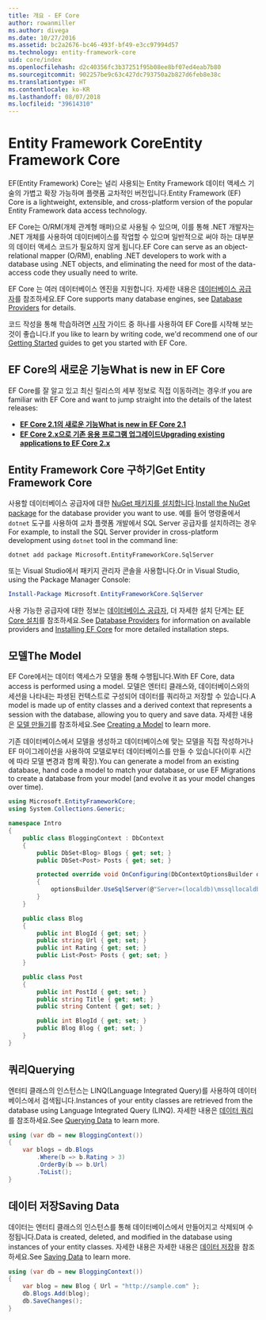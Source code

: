 ```yaml
---
title: 개요 - EF Core
author: rowanmiller
ms.author: divega
ms.date: 10/27/2016
ms.assetid: bc2a2676-bc46-493f-bf49-e3cc97994d57
ms.technology: entity-framework-core
uid: core/index
ms.openlocfilehash: d2c40356fc3b37251f95b08ee8bf07ed4eab7b80
ms.sourcegitcommit: 902257be9c63c427dc793750a2b827d6feb8e38c
ms.translationtype: HT
ms.contentlocale: ko-KR
ms.lasthandoff: 08/07/2018
ms.locfileid: "39614310"
---
```

# <a name="entity-framework-core"></a><span data-ttu-id="ec27c-102">Entity Framework Core</span><span class="sxs-lookup"><span data-stu-id="ec27c-102">Entity Framework Core</span></span>

<span data-ttu-id="ec27c-103">EF(Entity Framework) Core는 널리 사용되는 Entity Framework 데이터 액세스 기술의 가볍고 확장 가능하며 플랫폼 교차적인 버전입니다.</span><span class="sxs-lookup"><span data-stu-id="ec27c-103">Entity Framework (EF) Core is a lightweight, extensible, and cross-platform version of the popular Entity Framework data access technology.</span></span>

<span data-ttu-id="ec27c-104">EF Core는 O/RM(개체 관계형 매퍼)으로 사용될 수 있으며, 이를 통해 .NET 개발자는 .NET 개체를 사용하여 데이터베이스를 작업할 수 있으며 일반적으로 써야 하는 대부분의 데이터 액세스 코드가 필요하지 않게 됩니다.</span><span class="sxs-lookup"><span data-stu-id="ec27c-104">EF Core can serve as an object-relational mapper (O/RM), enabling .NET developers to work with a database using .NET objects, and eliminating the need for most of the data-access code they usually need to write.</span></span>

<span data-ttu-id="ec27c-105">EF Core 는 여러 데이터베이스 엔진을 지원합니다. 자세한 내용은 [데이터베이스 공급자](providers/index.md)를 참조하세요.</span><span class="sxs-lookup"><span data-stu-id="ec27c-105">EF Core supports many database engines, see [Database Providers](providers/index.md) for details.</span></span>

<span data-ttu-id="ec27c-106">코드 작성을 통해 학습하려면 [시작](get-started/index.md) 가이드 중 하나를 사용하여 EF Core를 시작해 보는 것이 좋습니다.</span><span class="sxs-lookup"><span data-stu-id="ec27c-106">If you like to learn by writing code, we'd recommend one of our [Getting Started](get-started/index.md) guides to get you started with EF Core.</span></span>

## <a name="what-is-new-in-ef-core"></a><span data-ttu-id="ec27c-107">EF Core의 새로운 기능</span><span class="sxs-lookup"><span data-stu-id="ec27c-107">What is new in EF Core</span></span>

<span data-ttu-id="ec27c-108">EF Core를 잘 알고 있고 최신 릴리스의 세부 정보로 직접 이동하려는 경우:</span><span class="sxs-lookup"><span data-stu-id="ec27c-108">If you are familiar with EF Core and want to jump straight into the details of the latest releases:</span></span>

- <span data-ttu-id="ec27c-109">**[EF Core 2.1의 새로운 기능](xref:core/what-is-new/ef-core-2.1)**</span><span class="sxs-lookup"><span data-stu-id="ec27c-109">**[What is new in EF Core 2.1](xref:core/what-is-new/ef-core-2.1)**</span></span>
- <span data-ttu-id="ec27c-110">**[EF Core 2.x으로 기존 응용 프로그램 업그레이드](xref:core/miscellaneous/1x-2x-upgrade)**</span><span class="sxs-lookup"><span data-stu-id="ec27c-110">**[Upgrading existing applications to EF Core 2.x](xref:core/miscellaneous/1x-2x-upgrade)**</span></span>


## <a name="get-entity-framework-core"></a><span data-ttu-id="ec27c-111">Entity Framework Core 구하기</span><span class="sxs-lookup"><span data-stu-id="ec27c-111">Get Entity Framework Core</span></span>

<span data-ttu-id="ec27c-112">사용할 데이터베이스 공급자에 대한 [NuGet 패키지를 설치합니다](https://docs.nuget.org/ndocs/quickstart/use-a-package).</span><span class="sxs-lookup"><span data-stu-id="ec27c-112">[Install the NuGet package](https://docs.nuget.org/ndocs/quickstart/use-a-package) for the database provider you want to use.</span></span> <span data-ttu-id="ec27c-113">예를 들어 명령줄에서 `dotnet` 도구를 사용하여 교차 플랫폼 개발에서 SQL Server 공급자를 설치하려는 경우</span><span class="sxs-lookup"><span data-stu-id="ec27c-113">For example, to install the SQL Server provider in cross-platform development using `dotnet` tool in the command line:</span></span>

``` Console
dotnet add package Microsoft.EntityFrameworkCore.SqlServer
```

<span data-ttu-id="ec27c-114">또는 Visual Studio에서 패키지 관리자 콘솔을 사용합니다.</span><span class="sxs-lookup"><span data-stu-id="ec27c-114">Or in Visual Studio, using the Package Manager Console:</span></span>

``` PowerShell
Install-Package Microsoft.EntityFrameworkCore.SqlServer
```
<span data-ttu-id="ec27c-115">사용 가능한 공급자에 대한 정보는 [데이터베이스 공급자](providers/index.md), 더 자세한 설치 단계는 [EF Core 설치](get-started/install/index.md)를 참조하세요.</span><span class="sxs-lookup"><span data-stu-id="ec27c-115">See [Database Providers](providers/index.md) for information on available providers and [Installing EF Core](get-started/install/index.md) for more detailed installation steps.</span></span>

## <a name="the-model"></a><span data-ttu-id="ec27c-116">모델</span><span class="sxs-lookup"><span data-stu-id="ec27c-116">The Model</span></span>

<span data-ttu-id="ec27c-117">EF Core에서는 데이터 액세스가 모델을 통해 수행됩니다.</span><span class="sxs-lookup"><span data-stu-id="ec27c-117">With EF Core, data access is performed using a model.</span></span> <span data-ttu-id="ec27c-118">모델은 엔터티 클래스와, 데이터베이스와의 세션을 나타내는 파생된 컨텍스트로 구성되어 데이터를 쿼리하고 저장할 수 있습니다.</span><span class="sxs-lookup"><span data-stu-id="ec27c-118">A model is made up of entity classes and a derived context that represents a session with the database, allowing you to query and save data.</span></span> <span data-ttu-id="ec27c-119">자세한 내용은 [모델 만들기](modeling/index.md)를 참조하세요.</span><span class="sxs-lookup"><span data-stu-id="ec27c-119">See [Creating a Model](modeling/index.md) to learn more.</span></span>

<span data-ttu-id="ec27c-120">기존 데이터베이스에서 모델을 생성하고 데이터베이스에 맞는 모델을 직접 작성하거나 EF 마이그레이션을 사용하여 모델로부터 데이터베이스를 만들 수 있습니다(이후 시간에 따라 모델 변경과 함께 확장).</span><span class="sxs-lookup"><span data-stu-id="ec27c-120">You can generate a model from an existing database, hand code a model to match your database, or use EF Migrations to create a database from your model (and evolve it as your model changes over time).</span></span>

``` csharp
using Microsoft.EntityFrameworkCore;
using System.Collections.Generic;

namespace Intro
{
    public class BloggingContext : DbContext
    {
        public DbSet<Blog> Blogs { get; set; }
        public DbSet<Post> Posts { get; set; }

        protected override void OnConfiguring(DbContextOptionsBuilder optionsBuilder)
        {
            optionsBuilder.UseSqlServer(@"Server=(localdb)\mssqllocaldb;Database=MyDatabase;Trusted_Connection=True;");
        }
    }

    public class Blog
    {
        public int BlogId { get; set; }
        public string Url { get; set; }
        public int Rating { get; set; }
        public List<Post> Posts { get; set; }
    }

    public class Post
    {
        public int PostId { get; set; }
        public string Title { get; set; }
        public string Content { get; set; }

        public int BlogId { get; set; }
        public Blog Blog { get; set; }
    }
}
```

## <a name="querying"></a><span data-ttu-id="ec27c-121">쿼리</span><span class="sxs-lookup"><span data-stu-id="ec27c-121">Querying</span></span>

<span data-ttu-id="ec27c-122">엔터티 클래스의 인스턴스는 LINQ(Language Integrated Query)를 사용하여 데이터베이스에서 검색됩니다.</span><span class="sxs-lookup"><span data-stu-id="ec27c-122">Instances of your entity classes are retrieved from the database using Language Integrated Query (LINQ).</span></span> <span data-ttu-id="ec27c-123">자세한 내용은 [데이터 쿼리](querying/index.md)를 참조하세요.</span><span class="sxs-lookup"><span data-stu-id="ec27c-123">See [Querying Data](querying/index.md) to learn more.</span></span>

``` csharp
using (var db = new BloggingContext())
{
    var blogs = db.Blogs
        .Where(b => b.Rating > 3)
        .OrderBy(b => b.Url)
        .ToList();
}
```

## <a name="saving-data"></a><span data-ttu-id="ec27c-124">데이터 저장</span><span class="sxs-lookup"><span data-stu-id="ec27c-124">Saving Data</span></span>

<span data-ttu-id="ec27c-125">데이터는 엔터티 클래스의 인스턴스를 통해 데이터베이스에서 만들어지고 삭제되며 수정됩니다.</span><span class="sxs-lookup"><span data-stu-id="ec27c-125">Data is created, deleted, and modified in the database using instances of your entity classes.</span></span> <span data-ttu-id="ec27c-126">자세한 내용은 자세한 내용은 [데이터 저장](saving/index.md)을 참조하세요.</span><span class="sxs-lookup"><span data-stu-id="ec27c-126">See [Saving Data](saving/index.md) to learn more.</span></span>

``` csharp
using (var db = new BloggingContext())
{
    var blog = new Blog { Url = "http://sample.com" };
    db.Blogs.Add(blog);
    db.SaveChanges();
}
```
